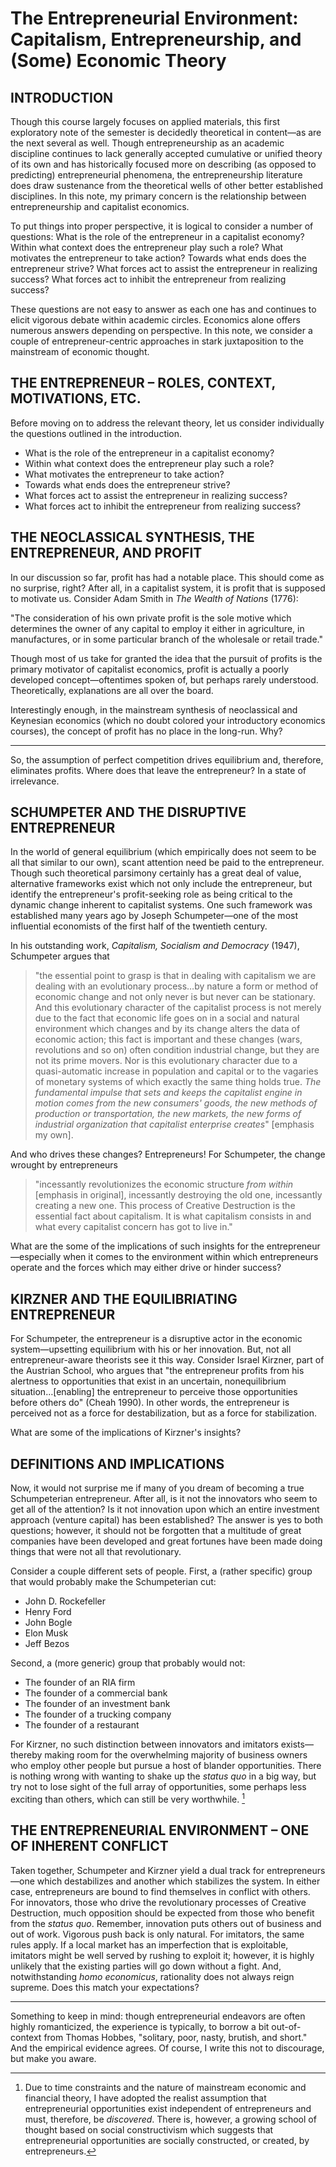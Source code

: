 # The Entrepreneurial Environment: Capitalism, Entrepreneurship, and (Some) Economic Theory

## INTRODUCTION

Though this course largely focuses on applied materials, this first exploratory note of the semester is decidedly theoretical in content—as are the next several as well.  Though entrepreneurship as an academic discipline continues to lack generally accepted cumulative or unified theory of its own and has historically focused more on describing (as opposed to predicting) entrepreneurial phenomena, the entrepreneurship literature does draw sustenance from the theoretical wells of other better established disciplines.  In this note, my primary concern is the relationship between entrepreneurship and capitalist economics.

To put things into proper perspective, it is logical to consider a number of questions: What is the role of the entrepreneur in a capitalist economy?  Within what context does the entrepreneur play such a role?  What motivates the entrepreneur to take action?  Towards what ends does the entrepreneur strive?  What forces act to assist the entrepreneur in realizing success?  What forces act to inhibit the entrepreneur from realizing success?

These questions are not easy to answer as each one has and continues to elicit vigorous debate within academic circles.  Economics alone offers numerous answers depending on perspective.  In this note, we consider a couple of entrepreneur-centric approaches in stark juxtaposition to the mainstream of economic thought.

## THE ENTREPRENEUR – ROLES, CONTEXT, MOTIVATIONS, ETC.

Before moving on to address the relevant theory, let us consider individually the questions outlined in the introduction.

* What is the role of the entrepreneur in a capitalist economy?
* Within what context does the entrepreneur play such a role?
* What motivates the entrepreneur to take action?
* Towards what ends does the entrepreneur strive?
* What forces act to assist the entrepreneur in realizing success?
* What forces act to inhibit the entrepreneur from realizing success?

## THE NEOCLASSICAL SYNTHESIS, THE ENTREPRENEUR, AND PROFIT

In our discussion so far, profit has had a notable place.  This should come as no surprise, right?  After all, in a capitalist system, it is profit that is supposed to motivate us.  Consider Adam Smith in _The Wealth of Nations_ (1776):

"The consideration of his own private profit is the sole motive which determines the owner of any capital to employ it either in agriculture, in manufactures, or in some particular branch of the wholesale or retail trade."

Though most of us take for granted the idea that the pursuit of profits is the primary motivator of capitalist economics, profit is actually a poorly developed concept—oftentimes spoken of, but perhaps rarely understood.  Theoretically, explanations are all over the board.

Interestingly enough, in the mainstream synthesis of neoclassical and Keynesian economics (which no doubt colored your introductory economics courses), the concept of profit has no place in the long-run.  Why?

---

So, the assumption of perfect competition drives equilibrium and, therefore, eliminates profits.  Where does that leave the entrepreneur?  In a state of irrelevance.

## SCHUMPETER AND THE DISRUPTIVE ENTREPRENEUR

In the world of general equilibrium (which empirically does not seem to be all that similar to our own), scant attention need be paid to the entrepreneur.  Though such theoretical parsimony certainly has a great deal of value, alternative frameworks exist which not only include the entrepreneur, but identify the entrepreneur's profit-seeking role as being critical to the dynamic change inherent to capitalist systems.  One such framework was established many years ago by Joseph Schumpeter—one of the most influential economists of the first half of the twentieth century.

In his outstanding work, _Capitalism, Socialism and Democracy_ (1947), Schumpeter argues that

>"the essential point to grasp is that in dealing with capitalism we are dealing with an evolutionary process…by nature a form or method of economic change and not only never is but never can be stationary.  And this evolutionary character of the capitalist process is not merely due to the fact that economic life goes on in a social and natural environment which changes and by its change alters the data of economic action; this fact is important and these changes (wars, revolutions and so on) often condition industrial change, but they are not its prime movers.  Nor is this evolutionary character due to a quasi-automatic increase in population and capital or to the vagaries of monetary systems of which exactly the same thing holds true.  _The fundamental impulse that sets and keeps the capitalist engine in motion comes from the new consumers' goods, the new methods of production or transportation, the new markets, the new forms of industrial organization that capitalist enterprise creates_" [emphasis my own].

And who drives these changes?  Entrepreneurs!  For Schumpeter, the change wrought by entrepreneurs

> "incessantly revolutionizes the economic structure _from within_ [emphasis in original], incessantly destroying the old one, incessantly creating a new one.  This process of Creative Destruction is the essential fact about capitalism.  It is what capitalism consists in and what every capitalist concern has got to live in."

What are the some of the implications of such insights for the entrepreneur—especially when it comes to the environment within which entrepreneurs operate and the forces which may either drive or hinder success?

## KIRZNER AND THE EQUILIBRIATING ENTREPRENEUR

For Schumpeter, the entrepreneur is a disruptive actor in the economic system—upsetting equilibrium with his or her innovation.  But, not all entrepreneur-aware theorists see it this way.  Consider Israel Kirzner, part of the Austrian School, who argues that "the entrepreneur profits from his alertness to opportunities that exist in an uncertain, nonequilibrium situation…[enabling] the entrepreneur to perceive those opportunities before others do" (Cheah 1990).  In other words, the entrepreneur is perceived not as a force for destabilization, but as a force for stabilization.

What are some of the implications of Kirzner's insights?

## DEFINITIONS AND IMPLICATIONS

Now, it would not surprise me if many of you dream of becoming a true Schumpeterian entrepreneur.  After all, is it not the innovators who seem to get all of the attention?  Is it not innovation upon which an entire investment approach (venture capital) has been established?  The answer is yes to both questions; however, it should not be forgotten that a multitude of great companies have been developed and great fortunes have been made doing things that were not all that revolutionary.

Consider a couple different sets of people.  First, a (rather specific) group that would probably make the Schumpeterian cut:

* John D. Rockefeller
* Henry Ford
* John Bogle
* Elon Musk
* Jeff Bezos

Second, a (more generic) group that probably would not:

* The founder of an RIA firm
* The founder of a commercial bank
* The founder of an investment bank
* The founder of a trucking company
* The founder of a restaurant

For Kirzner, no such distinction between innovators and imitators exists—thereby making room for the overwhelming majority of business owners who employ other people but pursue a host of blander opportunities.  There is nothing wrong with wanting to shake up the _status quo_ in a big way, but try not to lose sight of the full array of opportunities, some perhaps less exciting than others, which can still be very worthwhile. [^1]

## THE ENTREPRENEURIAL ENVIRONMENT – ONE OF INHERENT CONFLICT

Taken together, Schumpeter and Kirzner yield a dual track for entrepreneurs—one which destabilizes and another which stabilizes the system.  In either case, entrepreneurs are bound to find themselves in conflict with others.  For innovators, those who drive the revolutionary processes of Creative Destruction, much opposition should be expected from those who benefit from the _status quo_.  Remember, innovation puts others out of business and out of work.  Vigorous push back is only natural.  For imitators, the same rules apply.  If a local market has an imperfection that is exploitable, imitators might be well served by rushing to exploit it; however, it is highly unlikely that the existing parties will go down without a fight.  And, notwithstanding _homo economicus_, rationality does not always reign supreme.  Does this match your expectations?

---

Something to keep in mind: though entrepreneurial endeavors are often highly romanticized, the experience is typically, to borrow a bit out-of-context from Thomas Hobbes, "solitary, poor, nasty, brutish, and short."  And the empirical evidence agrees.  Of course, I write this not to discourage, but make you aware.


[^1]: Due to time constraints and the nature of mainstream economic and financial theory, I have adopted the realist assumption that entrepreneurial opportunities exist independent of entrepreneurs and must, therefore, be _discovered_.  There is, however, a growing school of thought based on social constructivism which suggests that entrepreneurial opportunities are socially constructed, or created, by entrepreneurs.
